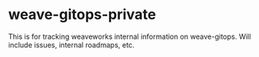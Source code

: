 # weave-gitops-private
This is for tracking weaveworks internal information on weave-gitops. Will include issues, internal roadmaps, etc.
